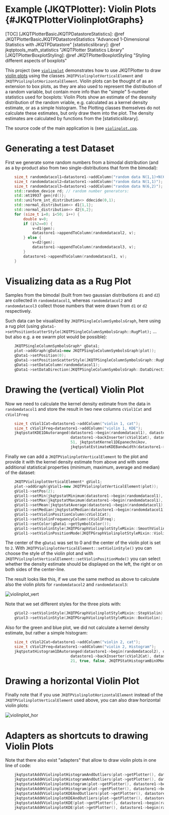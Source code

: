 # Example (JKQTPlotter): Violin Plots                                      {#JKQTPlotterViolinplotGraphs}



[TOC]
[JKQTPlotterBasicJKQTPDatastoreStatistics]: @ref JKQTPlotterBasicJKQTPDatastoreStatistics "Advanced 1-Dimensional Statistics with JKQTPDatastore"
[statisticslibrary]: @ref jkqtptools_math_statistics "JKQTPlotter Statistics Library"
[JKQTPlotterBoxplotStyling]: @ref JKQTPlotterBoxplotStyling "Styling different aspects of boxplots"

This project (see [`violinplot`](https://github.com/jkriege2/JKQtPlotter/tree/master/examples/violinplot) demonstrates how to use JKQTPlotter to draw <a href="https://en.wikipedia.org/wiki/Violin_plot">violin plots</a> using the classes `JKQTPViolinplotVerticalElement` and `JKQTPViolinplotHorizontalElement`. Violin plots can be thought of as an extension to box plots, as they are also used to represent the distribution of a random variable, but contain more info than the "simple" 5-number statistics used for boxplots: Violin Plots show an estimate of the desnsity distribution of the random vriable, e.g. calculated as a kernel density estimate, or as a simple histogram. The Plotting classes themselves do not calculate these estimates, but only draw them into the plot. The density estimates are calculated by functions from the [statisticslibrary].

The source code of the main application is (see [`violinplot.cpp`](violinplot.cpp).

# Generating a test Dataset

First we generate some random numbers from a bimodal distribution (and as a by-product also from two single-distributions that form the bimodal):
```.cpp
    size_t randomdatacol1=datastore1->addColumn("random data N(1,1)+N(6,2)");
    size_t randomdatacol2=datastore1->addColumn("random data N(1,1)");
    size_t randomdatacol3=datastore1->addColumn("random data N(6,2)");
    std::random_device rd; // random number generators:
    std::mt19937 gen{rd()};
    std::uniform_int_distribution<> ddecide(0,1);
    std::normal_distribution<> d1{1,1};
    std::normal_distribution<> d2{6,2};
    for (size_t i=0; i<50; i++) {
        double v=0;
        if (i%2==0) {
            v=d1(gen);
            datastore1->appendToColumn(randomdatacol2, v);
        } else {
            v=d2(gen);
            datastore1->appendToColumn(randomdatacol3, v);
        }
        datastore1->appendToColumn(randomdatacol1, v);
    }
```

# Visualizing data as a Rug Plot

Samples from the bimodal (built from two gaussian distributions `d1` and `d2`) are collected in `randomdatacol1`, whereas `randomdatacol2` and `randomdatacol3` collect those numbers that were drawn from `d1` or `d2` respectively.

Such data can be visualized by `JKQTPSingleColumnSymbolsGraph`, here using a rug plot (using `gData1->setPositionScatterStyle(JKQTPSingleColumnSymbolsGraph::RugPlot);` ... but also e.g. a ee swarm plot would be possible):

```.cpp
    JKQTPSingleColumnSymbolsGraph* gData1;
    plot->addGraph(gData1=new JKQTPSingleColumnSymbolsGraph(plot));
    gData1->setPosition(0);
    gData1->setPositionScatterStyle(JKQTPSingleColumnSymbolsGraph::RugPlot);
    gData1->setDataColumn(randomdatacol1);
    gData1->setDataDirection(JKQTPSingleColumnSymbolsGraph::DataDirection::Y);
```

# Drawing the (vertical) Violin Plot

Now we need to calculate the kernel density estimate from the data in `randomdatacol1` and store the result in two new columns `cViol1Cat` and `cViol1Freq`:

```.cpp
    size_t cViol1Cat=datastore1->addColumn("violin 1, cat");
    size_t cViol1Freq=datastore1->addColumn("violin 1, KDE");
    jkqtpstatKDE1DAutoranged(datastore1->begin(randomdatacol1), datastore1->end(randomdatacol1),
                             datastore1->backInserter(cViol1Cat), datastore1->backInserter(cViol1Freq),
                             51, jkqtpstatKernel1DEpanechnikov,
                             jkqtpstatEstimateKDEBandwidth(datastore1->begin(randomdatacol1), datastore1->end(randomdatacol1)));
```

Finally we can add a `JKQTPViolinplotVerticalElement` to the plot and provide it with the kernel density estimate from above and with some additional statistical properties (minimum, maximum, average and median) of the dataset:

```.cpp
    JKQTPViolinplotVerticalElement* gViol1;
    plot->addGraph(gViol1=new JKQTPViolinplotVerticalElement(plot));
    gViol1->setPos(2);
    gViol1->setMin(jkqtpstatMinimum(datastore1->begin(randomdatacol1), datastore1->end(randomdatacol1)));
    gViol1->setMax(jkqtpstatMaximum(datastore1->begin(randomdatacol1), datastore1->end(randomdatacol1)));
    gViol1->setMean(jkqtpstatAverage(datastore1->begin(randomdatacol1), datastore1->end(randomdatacol1)));
    gViol1->setMedian(jkqtpstatMedian(datastore1->begin(randomdatacol1), datastore1->end(randomdatacol1)));
    gViol1->setViolinPositionColumn(cViol1Cat);
    gViol1->setViolinFrequencyColumn(cViol1Freq);
    gViol1->setColor(gData1->getSymbolColor());
    gViol1->setViolinStyle(JKQTPGraphViolinplotStyleMixin::SmoothViolin);
    gViol1->setViolinPositionMode(JKQTPGraphViolinplotStyleMixin::ViolinBoth);
```

The center of the `gData1` was set to 0 and the center of the violin plot is set to `2`. With `JKQTPViolinplotVerticalElement::setViolinStyle()` you can choose the style of the violin plot and with `JKQTPViolinplotVerticalElement::setViolinPositionMode()` you can select whether the density estimate should be displayed on the left, the right or on both sides of the center-line.

The result looks like this, if we use the same method as above to calculate also the violin plots for `randomdatacol2` and `randomdatacol3`:

![violinplot_vert](https://raw.githubusercontent.com/jkriege2/JKQtPlotter/master/screenshots/violinplot_vert.png)

Note that we set different styles for the three plots with:
```.cpp
    gViol2->setViolinStyle(JKQTPGraphViolinplotStyleMixin::StepViolin); // green plot
    gViol3->setViolinStyle(JKQTPGraphViolinplotStyleMixin::BoxViolin);  // blue plot
```

Also for the green and blue plot, we did not calculate a kernel density estimate, but rather a simple histogram:
```.cpp
    size_t cViol2Cat=datastore1->addColumn("violin 2, cat");
    size_t cViol2Freq=datastore1->addColumn("violin 2, Histogram");
    jkqtpstatHistogram1DAutoranged(datastore1->begin(randomdatacol2), datastore1->end(randomdatacol2),
                             datastore1->backInserter(cViol2Cat), datastore1->backInserter(cViol2Freq),
                             21, true, false, JKQTPStatHistogramBinXMode::XIsMid);
```

# Drawing a horizontal Violin Plot

Finally note that if you use `JKQTPViolinplotHorizontalElement` instead of the `JKQTPViolinplotVerticalElement` used above, you can also draw horizontal violin plots:

![violinplot_hor](https://raw.githubusercontent.com/jkriege2/JKQtPlotter/master/screenshots/violinplot_hor.png)


# Adapters as shortcuts to drawing Violin Plots

Note that there also exist "adapters" that allow to draw violin plots in one line of code:
```.cpp
    jkqtpstatAddVViolinplotHistogramAndOutliers(plot->getPlotter(), datastore1->begin(randomdatacol1), datastore1->end(randomdatacol1), -5);
    jkqtpstatAddHViolinplotHistogramAndOutliers(plot->getPlotter(), datastore1->begin(randomdatacol1), datastore1->end(randomdatacol1), -5);
    jkqtpstatAddVViolinplotHistogram(plot->getPlotter(), datastore1->begin(randomdatacol1), datastore1->end(randomdatacol1), -10);
    jkqtpstatAddHViolinplotHistogram(plot->getPlotter(), datastore1->begin(randomdatacol1), datastore1->end(randomdatacol1), -10);
    jkqtpstatAddVViolinplotKDEAndOutliers(plot->getPlotter(), datastore1->begin(randomdatacol1), datastore1->end(randomdatacol1), -15);
    jkqtpstatAddHViolinplotKDEAndOutliers(plot->getPlotter(), datastore1->begin(randomdatacol1), datastore1->end(randomdatacol1), -15);
    jkqtpstatAddVViolinplotKDE(plot->getPlotter(), datastore1->begin(randomdatacol1), datastore1->end(randomdatacol1), -20);
    jkqtpstatAddHViolinplotKDE(plot->getPlotter(), datastore1->begin(randomdatacol1), datastore1->end(randomdatacol1), -20);
```


